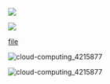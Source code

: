 ![](https://docs-api-qa.cloudlabs.ai/repos/raw.githubusercontent.com/Rabin-spektra/Demo-Repo/main/196993496zpeJ/images/images.png)

![](https://docs-api-qa.cloudlabs.ai/repos/raw.githubusercontent.com/Rabin-spektra/Demo-Repo/main/196993496zpeJ/images/images.jpg)

[file](https://docs-api-qa.cloudlabs.ai/repos/raw.githubusercontent.com/Rabin-spektra/Demo-Repo/main/196993496zpeJ/files/file.txt)

![cloud-computing_4215877](https://docs-api-qa.cloudlabs.ai/repos/raw.githubusercontent.com/Rabin-spektra/Demo-Repo/main/196993496zpeJ/images/cloud-computing_4215877.png?token=8b2t1Sg45N8JBe8QNwBlyhJq)

![cloud-computing_4215877](https://docs-api-qa.cloudlabs.ai/repos/raw.githubusercontent.com/Rabin-spektra/Demo-Repo/main/196993496zpeJ/images/cloud-computing_4215877.png?token=8b2t1Sg45N8JBe8QNwBlyhJq)